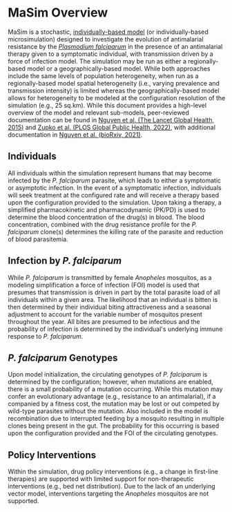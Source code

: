 # MaSim Overview

MaSim is a stochastic, [individually-based model](https://en.wikipedia.org/wiki/Agent-based_model) (or individually-based microsimulation) designed to investigate the evolution of antimalarial resistance by the *[Plasmodium falciparum](https://en.wikipedia.org/wiki/Plasmodium_falciparum)* in the presence of an antimalarial therapy given to a symptomatic individual, with transmission driven by a force of infection model. The simulation may be run as either a regionally-based model or a geographically-based model. While both approaches include the same levels of population heterogeneity, when run as a regionally-based model spatial heterogeneity (i.e., varying prevalence and transmission intensity) is limited whereas the geographically-based model allows for heterogeneity to be modeled at the configuration resolution of the simulation (e.g., 25 sq.km). While this document provides a high-level overview of the model and relevant sub-models, peer-reviewed documentation can be found in [Nguyen et al. (The Lancet Global Health, 2015)](https://doi.org/10.1016/S2214-109X(15)00162-X) and [Zupko et al. (PLOS Global Public Health, 2022)](https://journals.plos.org/globalpublichealth/article?id=10.1371/journal.pgph.0000111), with additional documentation in [Nguyen et al. (bioRxiv, 2021)](https://doi.org/10.1101/2021.03.08.434496).

## Individuals

All individuals within the simulation represent humans that may become infected by the *P. falciparum* parasite, which leads to either a symptomatic or asymptotic infection. In the event of a symptomatic infection, individuals will seek treatment at the configured rate and will receive a therapy based upon the configuration provided to the simulation. Upon taking a therapy, a simplified pharmacokinetic and pharmacodynamic (PK/PD) is used to determine the blood concentration of the drug(s) in blood. The blood concentration, combined with the drug resistance profile for the *P. falciparum* clone(s) determines the killing rate of the parasite and reduction of blood parasitemia. 

## Infection by *P. falciparum*

While *P. falciparum* is transmitted by female *Anopheles* mosquitos, as a modeling simplification a force of infection (FOI) model is used that presumes that transmission is driven in part by the total parasite load of all individuals within a given area. The likelihood that an individual is bitten is then determined by their individual biting attractiveness and a seasonal adjustment to account for the variable number of mosquitos present throughout the year. All bites are presumed to be infectious and the probability of infection is determined by the individual's underlying immune response to *P. falciparum*. 

## *P. falciparum* Genotypes

Upon model initialization, the circulating genotypes of *P. falciparum* is determined by the configuration; however, when mutations are enabled, there is a small probability of a mutation occurring. While this mutation may confer an evolutionary advantage (e.g., resistance to an antimalarial), if a companied by a fitness cost, the mutation may be lost or out competed by wild-type parasites without the mutation. Also included in the model is recombination due to interrupted feeding by a mosquito resulting in multiple clones being present in the gut. The probability for this occurring is based upon the configuration provided and the FOI of the circulating genotypes.

## Policy Interventions

Within the simulation, drug policy interventions (e.g., a change in first-line therapies) are supported with limited support for non-therapeutic interventions (e.g., bed net distribution). Due to the lack of an underlying vector model, interventions targeting the *Anopheles* mosquitos are not supported. 
